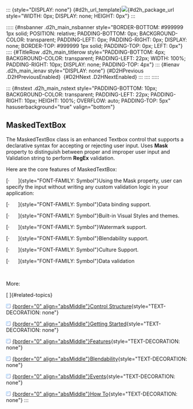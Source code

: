 ::: {style="DISPLAY: none"}
[](ms-xhelp:///?Id=d2h_url_template){#d2h_url_template}![](!package_url!){#d2h_package_url style="WIDTH: 0px; DISPLAY: none; HEIGHT: 0px"}
:::

::::: {#nsbanner .d2h_main_nsbanner style="BORDER-BOTTOM: #999999 1px solid; POSITION: relative; PADDING-BOTTOM: 0px; BACKGROUND-COLOR: transparent; PADDING-LEFT: 0px; PADDING-RIGHT: 0px; DISPLAY: none; BORDER-TOP: #999999 1px solid; PADDING-TOP: 0px; LEFT: 0px"}
:::: {#TitleRow .d2h_main_titlerow style="PADDING-BOTTOM: 4px; BACKGROUND-COLOR: transparent; PADDING-LEFT: 22px; WIDTH: 100%; PADDING-RIGHT: 10px; DISPLAY: none; PADDING-TOP: 4px"}
::: {#ienav .d2h_main_ienav style="DISPLAY: none"}
[](ms-xhelp:///?Id=759587d5-d664-4aef-aaf5-2a8cb24f5804){#D2HPrevious .D2HPreviousEnabled}  [](ms-xhelp:///?Id=266bde9f-ff3a-4083-87ea-243435e5c861){#D2HNext .D2HNextEnabled}
:::
::::
:::::

::: {#nstext .d2h_main_nstext style="PADDING-BOTTOM: 10px; BACKGROUND-COLOR: transparent; PADDING-LEFT: 22px; PADDING-RIGHT: 10px; HEIGHT: 100%; OVERFLOW: auto; PADDING-TOP: 5px" hasuserbackground="true" valign="bottom"}
## MaskedTextBox

The MaskedTextBox class is an enhanced Textbox control that supports a declarative syntax for accepting or rejecting user input. Uses **Mask** property to distinguish between proper and improper user input and Validation string to perform **RegEx** validation.

Here are the core features of MaskedTextBox:

[·      ]{style="FONT-FAMILY: Symbol"}Using the Mask property, user can specify the input without writing any custom validation logic in your application:

[·      ]{style="FONT-FAMILY: Symbol"}Data binding support.

[·      ]{style="FONT-FAMILY: Symbol"}Built-in Visual Styles and themes.

[·      ]{style="FONT-FAMILY: Symbol"}Watermark support.

[·      ]{style="FONT-FAMILY: Symbol"}Blendability support.

[·      ]{style="FONT-FAMILY: Symbol"}Culture Support.

[·      ]{style="FONT-FAMILY: Symbol"}Data validation

 

More:

[ ]{#related-topics}

[![](../button.gif){border="0" align="absMiddle"}Control Structure](ms-xhelp:///?Id=266bde9f-ff3a-4083-87ea-243435e5c861){style="TEXT-DECORATION: none"}

[![](../button.gif){border="0" align="absMiddle"}Getting Started](ms-xhelp:///?Id=58ade297-6c72-40d1-a14a-35d96aafbf3a){style="TEXT-DECORATION: none"}

[![](../button.gif){border="0" align="absMiddle"}Features](ms-xhelp:///?Id=36fb10ea-71d2-4061-9f17-6cdf93a6f381){style="TEXT-DECORATION: none"}

[![](../button.gif){border="0" align="absMiddle"}Blendability](ms-xhelp:///?Id=a4fdabfc-abdb-45e9-adaf-b79a402f24b1){style="TEXT-DECORATION: none"}

[![](../button.gif){border="0" align="absMiddle"}Events](ms-xhelp:///?Id=366a724d-20e6-46e7-a2bd-ae09b2dcf0d1){style="TEXT-DECORATION: none"}

[![](../button.gif){border="0" align="absMiddle"}How To](ms-xhelp:///?Id=cc627863-95db-449f-8bf9-17ffa10a27b5){style="TEXT-DECORATION: none"}
:::
